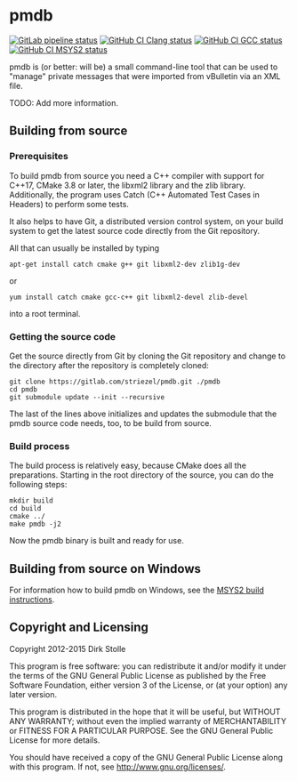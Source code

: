 # pmdb

[![GitLab pipeline status](https://gitlab.com/striezel/pmdb/badges/master/pipeline.svg)](https://gitlab.com/striezel/pmdb/-/pipelines)
[![GitHub CI Clang status](https://github.com/striezel/pmdb/workflows/Clang/badge.svg)](https://github.com/striezel/pmdb/actions)
[![GitHub CI GCC status](https://github.com/striezel/pmdb/workflows/GCC/badge.svg)](https://github.com/striezel/pmdb/actions)
[![GitHub CI MSYS2 status](https://github.com/striezel/pmdb/workflows/MSYS2/badge.svg)](https://github.com/striezel/pmdb/actions)

pmdb is (or better: will be) a small command-line tool that can be used to
"manage" private messages that were imported from vBulletin via an XML file.

TODO: Add more information.

## Building from source

### Prerequisites

To build pmdb from source you need a C++ compiler with support for C++17,
CMake 3.8 or later, the libxml2 library and the zlib library. Additionally, the
program uses Catch (C++ Automated Test Cases in Headers) to perform some tests.

It also helps to have Git, a distributed version control system, on your build
system to get the latest source code directly from the Git repository.

All that can usually be installed by typing

    apt-get install catch cmake g++ git libxml2-dev zlib1g-dev

or

    yum install catch cmake gcc-c++ git libxml2-devel zlib-devel

into a root terminal.

### Getting the source code

Get the source directly from Git by cloning the Git repository and change to
the directory after the repository is completely cloned:

    git clone https://gitlab.com/striezel/pmdb.git ./pmdb
    cd pmdb
    git submodule update --init --recursive

The last of the lines above initializes and updates the submodule that the
pmdb source code needs, too, to be build from source.

### Build process

The build process is relatively easy, because CMake does all the preparations.
Starting in the root directory of the source, you can do the following steps:

    mkdir build
    cd build
    cmake ../
    make pmdb -j2

Now the pmdb binary is built and ready for use.

## Building from source on Windows

For information how to build pmdb on Windows, see the
[MSYS2 build instructions](./documentation/msys2-build.md).

## Copyright and Licensing

Copyright 2012-2015 Dirk Stolle

This program is free software: you can redistribute it and/or modify
it under the terms of the GNU General Public License as published by
the Free Software Foundation, either version 3 of the License, or
(at your option) any later version.

This program is distributed in the hope that it will be useful,
but WITHOUT ANY WARRANTY; without even the implied warranty of
MERCHANTABILITY or FITNESS FOR A PARTICULAR PURPOSE.  See the
GNU General Public License for more details.

You should have received a copy of the GNU General Public License
along with this program.  If not, see <http://www.gnu.org/licenses/>.
